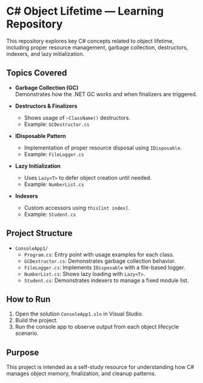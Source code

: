 # C# Object Lifetime — Learning Repository

This repository explores key C# concepts related to object lifetime, including proper resource management, garbage collection, destructors, indexers, and lazy initialization.

## Topics Covered

- **Garbage Collection (GC)**  
  Demonstrates how the .NET GC works and when finalizers are triggered.

- **Destructors & Finalizers**
  - Shows usage of `~ClassName()` destructors.
  - Example: `GCDestructor.cs`

- **IDisposable Pattern**
  - Implementation of proper resource disposal using `IDisposable`.
  - Example: `FileLogger.cs`

- **Lazy Initialization**
  - Uses `Lazy<T>` to defer object creation until needed.
  - Example: `NumberList.cs`

- **Indexers**
  - Custom accessors using `this[int index]`.
  - Example: `Student.cs`

## Project Structure

- `ConsoleApp1/`
  - `Program.cs`: Entry point with usage examples for each class.
  - `GCDestructor.cs`: Demonstrates garbage collection behavior.
  - `FileLogger.cs`: Implements `IDisposable` with a file-based logger.
  - `NumberList.cs`: Shows lazy loading with `Lazy<T>`.
  - `Student.cs`: Demonstrates indexers to manage a fixed module list.

## How to Run

1. Open the solution `ConsoleApp1.sln` in Visual Studio.
2. Build the project.
3. Run the console app to observe output from each object lifecycle scenario.

## Purpose

This project is intended as a self-study resource for understanding how C# manages object memory, finalization, and cleanup patterns.
